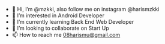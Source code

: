 - 👋 Hi, I’m @mzkki, also follow me on instagram @harismzkki
- 👀 I’m interested in Android Developer
- 🌱 I’m currently learning Back End Web Developer
- 💞️ I’m looking to collaborate on Start Up
- 📫 How to reach me 08harismu@gmail.com

<!---
mzkki/mzkki is a ✨ special ✨ repository because its `README.md` (this file) appears on your GitHub profile.
You can click the Preview link to take a look at your changes.
--->
